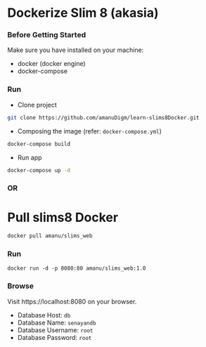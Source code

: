 Dockerize Slim 8 (akasia)
===

### Before Getting Started
Make sure you have installed on your machine:
* docker (docker engine)
* docker-compose

### Run
- Clone project
```bash
git clone https://github.com/amanuDigm/learn-slims8Docker.git
```
- Composing the image (refer: `docker-compose.yml`)
```bash
docker-compose build
```
- Run app
```bash
docker-compose up -d
```

### OR
Pull slims8 Docker
===
```bash
docker pull amanu/slims_web
```

### Run
```
docker run -d -p 8080:80 amanu/slims_web:1.0
```

### Browse
 Visit https://localhost:8080 on your browser.
 * Database Host: `db`
 * Database Name: `senayandb`
 * Database Username: `root`
 * Database Password: `root`

